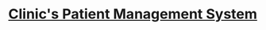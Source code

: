 # [Clinic's Patient Management System](https://www.sourcecodester.com/php-clinics-patient-management-system-source-code)

